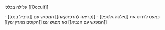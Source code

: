 עלילה בכללי
[[Occult]] 

כמעט לדרוס את [[אלסה גלספי]] - [[קריאה להרפתקאה]]
המפגש עם [[סיביל בנט]] - [[המפגש עם הנביא]]
ואז מפגש עם [[הקוסם מארץ עוץ]]